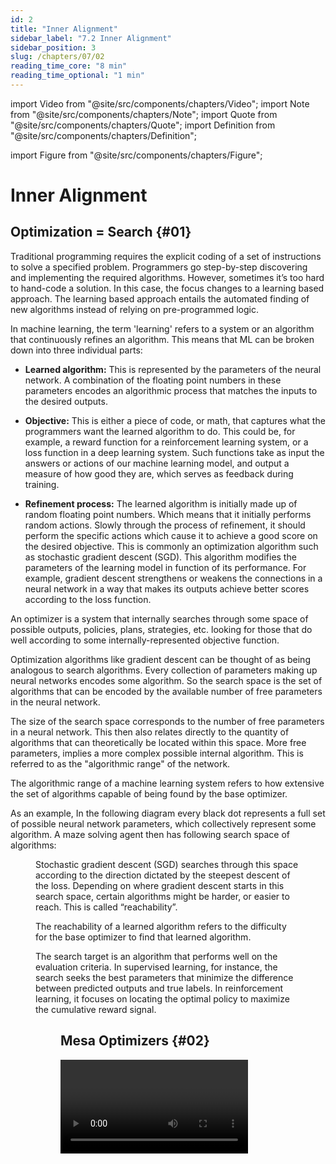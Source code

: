 ```yaml
---
id: 2
title: "Inner Alignment"
sidebar_label: "7.2 Inner Alignment"
sidebar_position: 3
slug: /chapters/07/02
reading_time_core: "8 min"
reading_time_optional: "1 min"
---
```

import Video from "@site/src/components/chapters/Video";
import Note from "@site/src/components/chapters/Note";
import Quote from "@site/src/components/chapters/Quote";
import Definition from "@site/src/components/chapters/Definition";

import Figure from "@site/src/components/chapters/Figure";

# Inner Alignment

## Optimization = Search {#01}

Traditional programming requires the explicit coding of a set of instructions to solve a specified problem. Programmers go step-by-step discovering and implementing the required algorithms. However, sometimes it’s too hard to hand-code a solution. In this case, the focus changes to a learning based approach. The learning based approach entails the automated finding of new algorithms instead of relying on pre-programmed logic.

In machine learning, the term 'learning' refers to a system or an algorithm that continuously refines an algorithm. This means that ML can be broken down into three individual parts:

- **Learned algorithm:** This is represented by the parameters of the neural network. A combination of the floating point numbers in these parameters encodes an algorithmic process that matches the inputs to the desired outputs.

- **Objective:** This is either a piece of code, or math, that captures what the programmers want the learned algorithm to do. This could be, for example, a reward function for a reinforcement learning system, or a loss function in a deep learning system. Such functions take as input the answers or actions of our machine learning model, and output a measure of how good they are, which serves as feedback during training.

- **Refinement process:** The learned algorithm is initially made up of random floating point numbers. Which means that it initially performs random actions. Slowly through the process of refinement, it should perform the specific actions which cause it to achieve a good score on the desired objective. This is commonly an optimization algorithm such as stochastic gradient descent (SGD). This algorithm modifies the parameters of the learning model in function of its performance. For example, gradient descent strengthens or weakens the connections in a neural network in a way that makes its outputs achieve better scores according to the loss function.

<Definition term="Optimizer" source="([Hubinger et al., 2019](https://intelligence.org/learned-optimization/))">

An optimizer is a system that internally searches through some space of possible outputs, policies, plans, strategies, etc. looking for those that do well according to some internally-represented objective function.

</Definition>

Optimization algorithms like gradient descent can be thought of as being analogous to search algorithms. Every collection of parameters making up neural networks encodes some algorithm. So the search space is the set of algorithms that can be encoded by the available number of free parameters in the neural network.

The size of the search space corresponds to the number of free parameters in a neural network. This then also relates directly to the quantity of algorithms that can theoretically be located within this space. More free parameters, implies a more complex possible internal algorithm. This is referred to as the "algorithmic range" of the network.

<Definition term="Algorithmic Range" source="([Hubinger et al., 2019](https://intelligence.org/learned-optimization/))">

The algorithmic range of a machine learning system refers to how extensive the set of algorithms capable of being found by the base optimizer.

</Definition>

As an example, In the following diagram every black dot represents a full set of possible neural network parameters, which collectively represent some algorithm. A maze solving agent then has following search space of algorithms:

<Figure src="./img/CtC_Image_10.png" alt="Enter image alt description" number="10" label="7.10" caption="Inner Alignment: Explain like I'm 12 Edition ([Harth, 2020](https://www.alignmentforum.org/posts/AHhCrJ2KpTjsCSwbt/inner-alignment-explain-like-i-m-12-edition))." />

Stochastic gradient descent (SGD) searches through this space according to the direction dictated by the steepest descent of the loss. Depending on where gradient descent starts in this search space, certain algorithms might be harder, or easier to reach. This is called “reachability”.

<Definition term="Algorithmic Reachability" source="([Hubinger et al., 2019](https://intelligence.org/learned-optimization/))">

The reachability of a learned algorithm refers to the difficulty for the base optimizer to find that learned algorithm.

</Definition>

The search target is an algorithm that performs well on the evaluation criteria. In supervised learning, for instance, the search seeks the best parameters that minimize the difference between predicted outputs and true labels. In reinforcement learning, it focuses on locating the optimal policy to maximize the cumulative reward signal.

<Figure src="./img/Hcw_Image_11.png" alt="Enter image alt description" number="11" label="7.11" caption="Inner Alignment: Explain like I'm 12 Edition ([Harth, 2020](https://www.alignmentforum.org/posts/AHhCrJ2KpTjsCSwbt/inner-alignment-explain-like-i-m-12-edition))" />

## Mesa Optimizers {#02}

<Video type="youtube" videoId="bJLcIBixGj8" number="1" label="7.1" caption="Optional video explaining inner alignment." />

In the framing of Risks from learned optimization (RFLO), gradient descent is referred to as a base optimizer.

<Definition term="Base Optimizer" source="([Hubinger et al., 2019](https://intelligence.org/learned-optimization/))">

A base optimizer is an optimizer that searches through algorithms according to some objective. A base objective is the objective of a base optimizer. The algorithms that a base optimizer is searching through are called learned algorithms.

</Definition>

Throughout the search procedure (training), direct control over the resulting algorithm type remains minimal. Provided that the discovered set of parameters perform well on the original specified objective, training could potentially result in any class of algorithm. Consequently, one type of algorithm potentially ‘discovered’ by SGD while going through the algorithm space could be yet another search (optimization) algorithm. In essence, learned algorithms can serve as optimizers themselves. Such entities are referred to as mesa- (or inner or learned) optimizers. They search for their own mesa-objective. Therefore, during training, SGD could identify a mesa-optimizer—a model not only optimized but also capable of executing optimization itself.

<Definition term="Mesa-Optimizer" source="([Hubinger et al., 2019](https://intelligence.org/learned-optimization/))">

A mesa-optimizer is a learned algorithm that is itself an optimizer. A mesa-objective is the objective of a mesa-optimizer.

</Definition>

<Figure src="./img/joQ_Image_12.png" alt="Enter image alt description" number="12" label="7.12" caption="([Hubinger, 2023](https://www.youtube.com/watch?v=oY7c75ggrRI))" />

“Meta” refers to the above/upper level of something. E.g. Meta-Learning is learning how to learn. Similarly "Mesa" is Greek for inner/within/inside.

As an example, imagine evolution as a process that is trying to get the best genes to be passed on through generations. This is the base optimizer. It tries out random mutations, and if these changes help the organism survive better or reproduce more, those changes are kept and passed on. Now, consider humans. They are a product of this process, but their behaviors and goals are not solely focused on passing on genes. This makes humans mesa-optimizers. They are optimizing for their own objectives, not just the objective that evolution 'intended'.

Why does finding a mesa-optimizer warrant more concern than locating any other arbitrary algorithm type? Two primary reasons exist:

- Firstly, optimization can lead to arbitrarily bad end states. Failures due to over-optimization were already explored in the previous chapter. It can lead to possible extreme actions that veer from intended behavior and potentially induce harm or undesirable outcomes. While a conventional algorithm is a mere set of heuristics, optimizers adjust their own behavior or environment to yield improved results. Similar to how SGD can improve the performance of the learned algorithm, these systems can learn from experience (potentially even post training) and enhance performance over time relative to their mesa-objective.

- Secondly, there are now two divergent search targets—SGDs human-set performance metric (base objective), and the mesa-optimizers own performance metric (mesa-objective). This means that now there are two problems - Align the goal inside the human mind with the goal given to gradient descent, and, align the goal inside gradient descent to the goal given to the mesa optimizer.

Trying to get the objective of these two different optimization processes to match up with each other is what is called the inner alignment problem.

<Definition term="Inner alignment problem" source="([Hubinger et al., 2019](https://intelligence.org/learned-optimization/))">

The problem of aligning mesa-optimizers with the base objective.

</Definition>

There are some common confusions around the concept of mesa-optimizers and mesa-objectives that merit clarification:

**Mesa-Optimizers ≠ Sub-Agents:** Optimization does not imply agency. Similarly, in the context of deep learning, a mesa-optimizer is simply a neural network that is implementing some optimization process and not some emergent subagent inside that neural network. Mesa-optimizers are simply a particular type of algorithm that the base optimizer might find to solve its task. Furthermore, the base optimizer will generally be considered a straightforward optimization algorithm, and not as an intelligent agent choosing to create a subagent. A subagent is an agent that is a part of an agent; a mesa-optimizer is an optimizer that is optimized by an optimizer.

**Mesa-Objective ≠ Behavioral Objective:** Informally, the behavioral objective is the objective which “appears” to be optimized by the system’s behavior. This is in contrast to the mesa-objective, which is the objective actually being used by the mesa-optimizer in its optimization algorithm.

<Definition term="Behavioral Objective" source="([Hubinger et al., 2019](https://intelligence.org/learned-optimization/))">

The behavioral objective is what an optimizer appears to be optimizing for. Formally, the behavioral objective is the objective recovered from perfect inverse reinforcement learning.

</Definition>

## Taxonomy of Objectives {#03}

Within the alignment community, unfortunately, a myriad of definitions for 'inner alignment' circulate. The term 'inner alignment' has since been extended beyond its original narrow context as defined above, leading to widespread confusion. This situation has been acknowledged by Evan Hubinger himself in [response](https://www.lesswrong.com/posts/HYERofGZE6j9Tuigi/?commentId=Gp7fDFdN7sFCJAA2m) to John Wentworth's post, ["Inner Alignment Failures" Which Are Actually Outer Alignment Failures](https://www.lesswrong.com/posts/HYERofGZE6j9Tuigi/inner-alignment-failures-which-are-actually-outer-alignment).

Goal misgeneralization leverages its own breakdown of the alignment problem as was introduced earlier. Misgeneralization, in the generalization taxonomy, points to an AI system's inability to accurately generalize its learned objective to new distributions, while inner alignment, belonging to the objective-based taxonomy, zeroes in on aligning the base objective with the learned objective within the system.

<Figure src="./img/VMZ_Image_13.png" alt="Enter image alt description" number="13" label="7.13" caption="Clarifying inner alignment terminology ([Hubinger, 2020](https://www.alignmentforum.org/posts/SzecSPYxqRa5GCaSF/clarifying-inner-alignment-terminology))." />

<Figure src="./img/Xt3_Image_14.png" alt="Enter image alt description" number="14" label="7.14" caption="Clarifying inner alignment terminology ([Demski, 2022](https://www.alignmentforum.org/posts/yLTpo828duFQqPJfy/builder-breaker-for-deconfusion))." />

The emphasis within the objective focused approach is towards ensuring that AI models or agents have the correct objectives or goals. The natural decomposition is then to separate alignment into two problems:

- How do we specify an outer (base) objective that incentivizes good behavior in all situations that the model will ever encounter?

- How do we ensure that the mesa objective equals the base objective?
